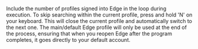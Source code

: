 Include the number of profiles signed into Edge in the loop during execution.
To skip searching within the current profile, press and hold 'N' on your keyboard. This will close the current profile and automatically switch to the next one.
The main/default Edge profile will only be used at the end of the process, ensuring that when you reopen Edge after the program completes, it goes directly to your default account.
